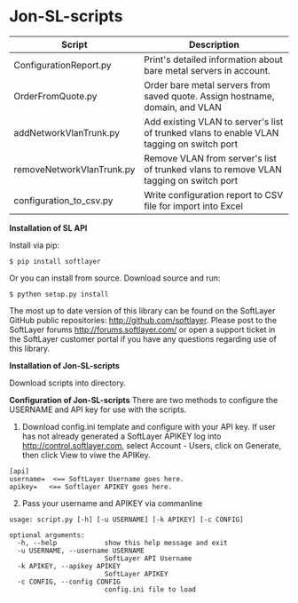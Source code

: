 **Jon-SL-scripts**
==============

Script | Description
------ | -----------
ConfigurationReport.py | Print's detailed information about bare metal servers in account.
OrderFromQuote.py | Order bare metal servers from saved quote.  Assign hostname, domain, and VLAN
addNetworkVlanTrunk.py | Add existing VLAN to server's list of trunked vlans to enable VLAN tagging on switch port
removeNetworkVlanTrunk.py | Remove VLAN from server's list of trunked vlans to remove VLAN tagging on switch port
configuration_to_csv.py | Write configuration report to CSV file for import into Excel

**Installation of SL API**

Install via pip:
```
$ pip install softlayer
```
Or you can install from source. Download source and run:

```
$ python setup.py install
```
The most up to date version of this library can be found on the SoftLayer GitHub public repositories: http://github.com/softlayer. Please post to the SoftLayer forums http://forums.softlayer.com/ or open a support ticket in the SoftLayer customer portal if you have any questions regarding use of this library.

**Installation of Jon-SL-scripts**

Download scripts into directory.

**Configuration of Jon-SL-scripts**
There are two methods to configure the USERNAME and API key for use with the scripts.

1.  Download config.ini template and configure with your API key.  If user has not already generated a SoftLayer APIKEY log into http://control.softlayer.com, select Account - Users, click on Generate, then click View to viwe the APIKey.

```
[api]
username=  <== SoftLayer Username goes here.
apikey=   <== Softlayer APIKEY goes here.
```
2.  Pass your username and APIKEY via commanline

```
usage: script.py [-h] [-u USERNAME] [-k APIKEY] [-c CONFIG]

optional arguments:
  -h, --help            show this help message and exit
  -u USERNAME, --username USERNAME
                        SoftLayer API Username
  -k APIKEY, --apikey APIKEY
                        SoftLayer APIKEY
  -c CONFIG, --config CONFIG
                        config.ini file to load
```

